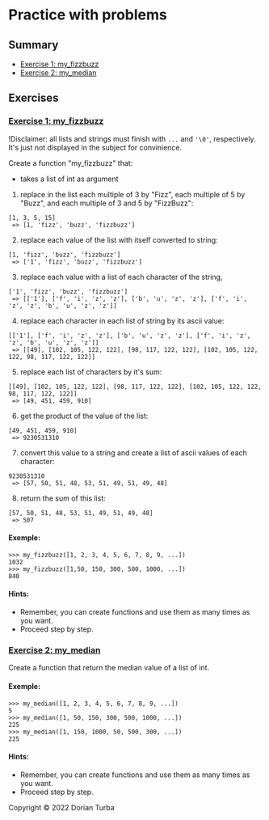 # Practice with problems

## Summary

- [Exercise 1: my_fizzbuzz][exercise 1 header]
- [Exercise 2: my_median][exercise 2 header]

## Exercises

### [Exercise 1: my_fizzbuzz][summary header]

!Disclaimer: all lists and strings must finish with `...` and `'\0'`, respectively.
It's just not displayed in the subject for convinience.

Create a function "my_fizzbuzz" that:
  - takes a list of int as argument

  1. replace in the list each multiple of 3 by "Fizz", each multiple of 5 by 
"Buzz", and each multiple of 3 and 5 by "FizzBuzz":
```
[1, 3, 5, 15]
 => [1, 'fizz', 'buzz', 'fizzbuzz']
```
  2. replace each value of the list with itself converted to string:
```
[1, 'fizz', 'buzz', 'fizzbuzz']
 => ['1', 'fizz', 'buzz', 'fizzbuzz']
```
  3. replace each value with a list of each character of the string,
```
['1', 'fizz', 'buzz', 'fizzbuzz']
 => [['1'], ['f', 'i', 'z', 'z'], ['b', 'u', 'z', 'z'], ['f', 'i', 'z', 'z', 'b', 'u', 'z', 'z']]
```
  4. replace each character in each list of string by its ascii value:
```
[['1'], ['f', 'i', 'z', 'z'], ['b', 'u', 'z', 'z'], ['f', 'i', 'z', 'z', 'b', 'u', 'z', 'z']]
 => [[49], [102, 105, 122, 122], [98, 117, 122, 122], [102, 105, 122, 122, 98, 117, 122, 122]]
```
  5. replace each list of characters by it's sum:
```
[[49], [102, 105, 122, 122], [98, 117, 122, 122], [102, 105, 122, 122, 98, 117, 122, 122]]
 => [49, 451, 459, 910]
```
  6. get the product of the value of the list:
```
[49, 451, 459, 910]
 => 9230531310
```
  7. convert this value to a string and create a list of ascii values of each character:
```
9230531310
 => [57, 50, 51, 48, 53, 51, 49, 51, 49, 48]
```
  8. return the sum of this list:
```
[57, 50, 51, 48, 53, 51, 49, 51, 49, 48]
 => 507
```


#### Exemple:

```
>>> my_fizzbuzz([1, 2, 3, 4, 5, 6, 7, 8, 9, ...])
1032
>>> my_fizzbuzz([1,50, 150, 300, 500, 1000, ...])
840
```

#### Hints:
  - Remember, you can create functions and use them as many times as you want.
  - Proceed step by step.

### [Exercise 2: my_median][summary header]

Create a function that return the median value of a list of int.

#### Exemple:

```
>>> my_median([1, 2, 3, 4, 5, 6, 7, 8, 9, ...])
5
>>> my_median([1, 50, 150, 300, 500, 1000, ...])
225
>>> my_median([1, 150, 1000, 50, 500, 300, ...])
225
```

#### Hints:
  - Remember, you can create functions and use them as many times as you want.
  - Proceed step by step.

Copyright © 2022 Dorian Turba

[summary header]: #Summary

[exercise 1 header]: #exercise-1-my_list
[exercise 2 header]: #exercise-2-my_median

